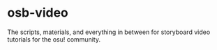 # osb-video
The scripts, materials, and everything in between for storyboard video tutorials for the osu! community.
